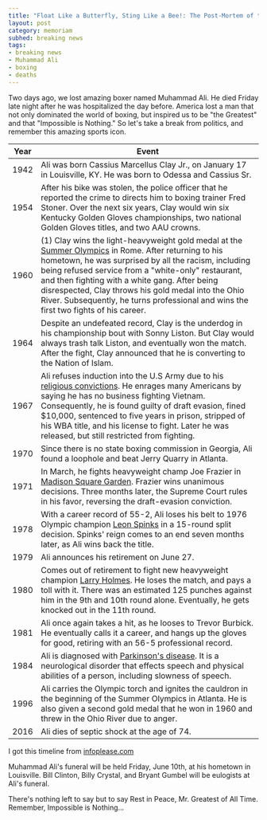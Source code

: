 ```yaml
---
title: "Float Like a Butterfly, Sting Like a Bee!: The Post-Mortem of the Greatest"
layout: post
category: memoriam
subhed: breaking news
tags:
- breaking news
- Muhammad Ali
- boxing
- deaths
---
```


Two days ago, we lost amazing boxer named Muhammad Ali. He died Friday late night after he was hospitalized the day before. America lost a man that not only dominated the world of boxing, but inspired us to be "the Greatest" and that "Impossible is Nothing." So let's take a break from politics, and remember this amazing sports icon.

<!--more-->

| Year | Event |
| ---- | ----- |
| 1942 | Ali was born Cassius Marcellus Clay Jr., on January 17 in Louisville, KY. He was born to Odessa and Cassius Sr. |
| 1954 | After his bike was stolen, the police officer that he reported the crime to directs him to boxing trainer Fred Stoner. Over the next six years, Clay would win six Kentucky Golden Gloves championships, two national Golden Gloves titles, and two AAU crowns. |
| 1960 | (1) Clay wins the light-heavyweight gold medal at the [Summer Olympics](https://en.wikipedia.org/wiki/1960_Summer_Olympics) in Rome. After returning to his hometown, he was surprised by all the racism, including being refused service from a "white-only" restaurant, and then fighting with a white gang. After being disrespected, Clay throws his gold medal into the Ohio River. Subsequently, he turns professional and wins the first two fights of his career. |
| 1964 | Despite an undefeated record, Clay is the underdog in his championship bout with Sonny Liston. But Clay would always trash talk Liston, and eventually won the match. After the fight, Clay announced that he is converting to the Nation of Islam. |
| 1967 | Ali refuses induction into the U.S Army due to his [religious convictions](http://www.huffingtonpost.com/entry/muhammad-ali-risked-it-all-when-he-opposed-the-vietnam-war_us_5751e545e4b0c3752dcda4ca). He enrages many Americans by saying he has no business fighting Vietnam. Consequently, he is found guilty of draft evasion, fined $10,000, sentenced to five years in prison, stripped of his WBA title, and his license to fight. Later he was released, but still restricted from fighting. |
| 1970 | Since there is no state boxing commission in Georgia, Ali found a loophole and beat Jerry Quarry in Atlanta. |
| 1971 | In March, he fights heavyweight champ Joe Frazier in [Madison Square Garden](https://en.wikipedia.org/wiki/Fight_of_the_Century). Frazier wins unanimous decisions. Three months later, the Supreme Court rules in his favor, reversing the draft-evasion conviction.
| 1978 | With a career record of 55-2, Ali loses his belt to 1976 Olympic champion [Leon Spinks](https://en.wikipedia.org/wiki/Leon_Spinks) in a 15-round split decision. Spinks' reign comes to an end seven months later, as Ali wins back the title.
| 1979 | Ali announces his retirement on June 27.
| 1980 | Comes out of retirement to fight new heavyweight champion [Larry Holmes](https://en.wikipedia.org/wiki/Larry_Holmes). He loses the match, and pays a toll with it. There was an estimated 125 punches against him in the 9th and 10th round alone. Eventually, he gets knocked out in the 11th round.|
| 1981 | Ali once again takes a hit, as he looses to Trevor Burbick. He eventually calls it a career, and hangs up the gloves for good, retiring with an 56-5 professional record.
| 1984 | Ali is diagnosed with [Parkinson's disease](https://en.wikipedia.org/wiki/Parkinson's_disease). It is a neurological disorder that effects speech and physical abilities of a person, including slowness of speech. |
| 1996 | Ali carries the Olympic torch and ignites the cauldron in the beginning of the Summer Olympics in Atlanta. He is also given a second gold medal that he won in 1960 and threw in the Ohio River due to anger. |
| 2016 | Ali dies of septic shock at the age of 74. |

I got this timeline from [infoplease.com](http://www.infoplease.com/spot/malitimeline1.html)

Muhammad Ali's funeral will be held Friday, June 10th, at his hometown in Louisville. Bill Clinton, Billy Crystal, and Bryant Gumbel will be eulogists at Ali's funeral.

There's nothing left to say but to say Rest in Peace, Mr. Greatest of All Time. Remember, Impossible is Nothing...
